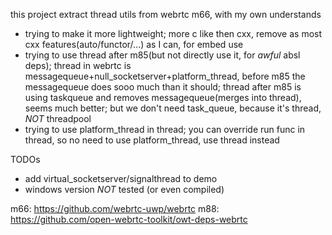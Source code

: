 
this project extract thread utils from webrtc m66, with my own understands
- trying to make it more lightweight; more c like then cxx, remove as most cxx features(auto/functor/...) as I can, for embed use
- trying to use thread after m85(but not directly use it, for *awful* absl deps); thread in webrtc is messagequeue+null_socketserver+platform_thread, before m85 the messagequeue does sooo much than it should; thread after m85 is using taskqueue and removes messagequeue(merges into thread), seems much better; but we don't need task_queue, because it's thread, *NOT* threadpool
- trying to use platform_thread in thread; you can override run func in thread, so no need to use platform_thread, use thread instead

TODOs
- add virtual_socketserver/signalthread to demo
- windows version *NOT* tested (or even compiled)

m66: https://github.com/webrtc-uwp/webrtc
m88: https://github.com/open-webrtc-toolkit/owt-deps-webrtc
